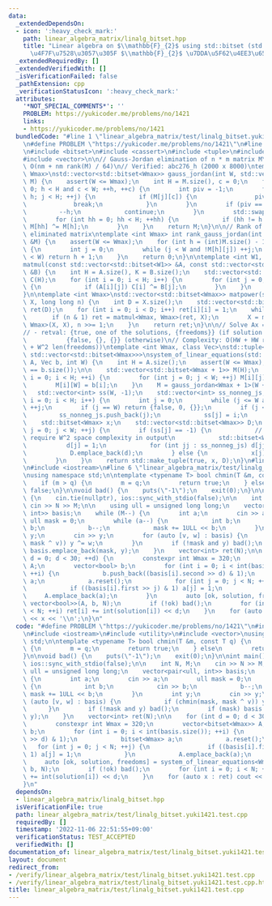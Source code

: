 ```yaml
---
data:
  _extendedDependsOn:
  - icon: ':heavy_check_mark:'
    path: linear_algebra_matrix/linalg_bitset.hpp
    title: "Linear algebra on $\\mathbb{F}_{2}$ using std::bitset (std::bitset \u3092\
      \u4F7F\u7528\u3057\u305F $\\mathbb{F}_{2}$ \u7DDA\u5F62\u4EE3\u6570)"
  _extendedRequiredBy: []
  _extendedVerifiedWith: []
  _isVerificationFailed: false
  _pathExtension: cpp
  _verificationStatusIcon: ':heavy_check_mark:'
  attributes:
    '*NOT_SPECIAL_COMMENTS*': ''
    PROBLEM: https://yukicoder.me/problems/no/1421
    links:
    - https://yukicoder.me/problems/no/1421
  bundledCode: "#line 1 \"linear_algebra_matrix/test/linalg_bitset.yuki1421.test.cpp\"\
    \n#define PROBLEM \"https://yukicoder.me/problems/no/1421\"\n#line 2 \"linear_algebra_matrix/linalg_bitset.hpp\"\
    \n#include <bitset>\n#include <cassert>\n#include <tuple>\n#include <utility>\n\
    #include <vector>\n\n// Gauss-Jordan elimination of n * m matrix M\n// Complexity:\
    \ O(nm + nm rank(M) / 64)\n// Verified: abc276_h (2000 x 8000)\ntemplate <int\
    \ Wmax>\nstd::vector<std::bitset<Wmax>> gauss_jordan(int W, std::vector<std::bitset<Wmax>>\
    \ M) {\n    assert(W <= Wmax);\n    int H = M.size(), c = 0;\n    for (int h =\
    \ 0; h < H and c < W; ++h, ++c) {\n        int piv = -1;\n        for (int j =\
    \ h; j < H; ++j) {\n            if (M[j][c]) {\n                piv = j;\n   \
    \             break;\n            }\n        }\n        if (piv == -1) {\n   \
    \         --h;\n            continue;\n        }\n        std::swap(M[piv], M[h]);\n\
    \        for (int hh = 0; hh < H; ++hh) {\n            if (hh != h and M[hh][c])\
    \ M[hh] ^= M[h];\n        }\n    }\n    return M;\n}\n\n// Rank of Gauss-Jordan\
    \ eliminated matrix\ntemplate <int Wmax> int rank_gauss_jordan(int W, const std::vector<std::bitset<Wmax>>\
    \ &M) {\n    assert(W <= Wmax);\n    for (int h = (int)M.size() - 1; h >= 0; h--)\
    \ {\n        int j = 0;\n        while (j < W and !M[h][j]) ++j;\n        if (j\
    \ < W) return h + 1;\n    }\n    return 0;\n}\n\ntemplate <int W1, int W2>\nstd::vector<std::bitset<W2>>\n\
    matmul(const std::vector<std::bitset<W1>> &A, const std::vector<std::bitset<W2>>\
    \ &B) {\n    int H = A.size(), K = B.size();\n    std::vector<std::bitset<W2>>\
    \ C(H);\n    for (int i = 0; i < H; i++) {\n        for (int j = 0; j < K; j++)\
    \ {\n            if (A[i][j]) C[i] ^= B[j];\n        }\n    }\n    return C;\n\
    }\n\ntemplate <int Wmax>\nstd::vector<std::bitset<Wmax>> matpower(std::vector<std::bitset<Wmax>>\
    \ X, long long n) {\n    int D = X.size();\n    std::vector<std::bitset<Wmax>>\
    \ ret(D);\n    for (int i = 0; i < D; i++) ret[i][i] = 1;\n    while (n) {\n \
    \       if (n & 1) ret = matmul<Wmax, Wmax>(ret, X);\n        X = matmul<Wmax,\
    \ Wmax>(X, X), n >>= 1;\n    }\n    return ret;\n}\n\n// Solve Ax = b on F_2\n\
    // - retval: {true, one of the solutions, {freedoms}} (if solution exists)\n//\
    \           {false, {}, {}} (otherwise)\n// Complexity: O(HW + HW rank(A) / 64\
    \ + W^2 len(freedoms))\ntemplate <int Wmax, class Vec>\nstd::tuple<bool, std::bitset<Wmax>,\
    \ std::vector<std::bitset<Wmax>>>\nsystem_of_linear_equations(std::vector<std::bitset<Wmax>>\
    \ A, Vec b, int W) {\n    int H = A.size();\n    assert(W <= Wmax);\n    assert(A.size()\
    \ == b.size());\n\n    std::vector<std::bitset<Wmax + 1>> M(H);\n    for (int\
    \ i = 0; i < H; ++i) {\n        for (int j = 0; j < W; ++j) M[i][j] = A[i][j];\n\
    \        M[i][W] = b[i];\n    }\n    M = gauss_jordan<Wmax + 1>(W + 1, M);\n \
    \   std::vector<int> ss(W, -1);\n    std::vector<int> ss_nonneg_js;\n    for (int\
    \ i = 0; i < H; i++) {\n        int j = 0;\n        while (j <= W and !M[i][j])\
    \ ++j;\n        if (j == W) return {false, 0, {}};\n        if (j < W) {\n   \
    \         ss_nonneg_js.push_back(j);\n            ss[j] = i;\n        }\n    }\n\
    \    std::bitset<Wmax> x;\n    std::vector<std::bitset<Wmax>> D;\n    for (int\
    \ j = 0; j < W; ++j) {\n        if (ss[j] == -1) {\n            // This part may\
    \ require W^2 space complexity in output\n            std::bitset<Wmax> d;\n \
    \           d[j] = 1;\n            for (int jj : ss_nonneg_js) d[jj] = M[ss[jj]][j];\n\
    \            D.emplace_back(d);\n        } else {\n            x[j] = M[ss[j]][W];\n\
    \        }\n    }\n    return std::make_tuple(true, x, D);\n}\n#line 3 \"linear_algebra_matrix/test/linalg_bitset.yuki1421.test.cpp\"\
    \n#include <iostream>\n#line 6 \"linear_algebra_matrix/test/linalg_bitset.yuki1421.test.cpp\"\
    \nusing namespace std;\n\ntemplate <typename T> bool chmin(T &m, const T q) {\n\
    \    if (m > q) {\n        m = q;\n        return true;\n    } else\n        return\
    \ false;\n}\n\nvoid bad() {\n    puts(\"-1\");\n    exit(0);\n}\n\nint main()\
    \ {\n    cin.tie(nullptr), ios::sync_with_stdio(false);\n\n    int N, M;\n   \
    \ cin >> N >> M;\n\n    using ull = unsigned long long;\n    vector<pair<ull,\
    \ int>> basis;\n    while (M--) {\n        int a;\n        cin >> a;\n       \
    \ ull mask = 0;\n        while (a--) {\n            int b;\n            cin >>\
    \ b;\n            b--;\n            mask += 1ULL << b;\n        }\n        int\
    \ y;\n        cin >> y;\n        for (auto [v, w] : basis) {\n            if (chmin(mask,\
    \ mask ^ v)) y ^= w;\n        }\n        if (!mask and y) bad();\n        if (mask)\
    \ basis.emplace_back(mask, y);\n    }\n    vector<int> ret(N);\n\n    for (int\
    \ d = 0; d < 30; ++d) {\n        constexpr int Wmax = 320;\n        vector<bitset<Wmax>>\
    \ A;\n        vector<bool> b;\n        for (int i = 0; i < int(basis.size());\
    \ ++i) {\n            b.push_back((basis[i].second >> d) & 1);\n            bitset<Wmax>\
    \ a;\n            a.reset();\n            for (int j = 0; j < N; ++j) {\n    \
    \            if ((basis[i].first >> j) & 1) a[j] = 1;\n            }\n       \
    \     A.emplace_back(a);\n        }\n        auto [ok, solution, freedoms] = system_of_linear_equations<Wmax,\
    \ vector<bool>>(A, b, N);\n        if (!ok) bad();\n        for (int i = 0; i\
    \ < N; ++i) ret[i] += int(solution[i]) << d;\n    }\n    for (auto x : ret) cout\
    \ << x << '\\n';\n}\n"
  code: "#define PROBLEM \"https://yukicoder.me/problems/no/1421\"\n#include \"../linalg_bitset.hpp\"\
    \n#include <iostream>\n#include <utility>\n#include <vector>\nusing namespace\
    \ std;\n\ntemplate <typename T> bool chmin(T &m, const T q) {\n    if (m > q)\
    \ {\n        m = q;\n        return true;\n    } else\n        return false;\n\
    }\n\nvoid bad() {\n    puts(\"-1\");\n    exit(0);\n}\n\nint main() {\n    cin.tie(nullptr),\
    \ ios::sync_with_stdio(false);\n\n    int N, M;\n    cin >> N >> M;\n\n    using\
    \ ull = unsigned long long;\n    vector<pair<ull, int>> basis;\n    while (M--)\
    \ {\n        int a;\n        cin >> a;\n        ull mask = 0;\n        while (a--)\
    \ {\n            int b;\n            cin >> b;\n            b--;\n           \
    \ mask += 1ULL << b;\n        }\n        int y;\n        cin >> y;\n        for\
    \ (auto [v, w] : basis) {\n            if (chmin(mask, mask ^ v)) y ^= w;\n  \
    \      }\n        if (!mask and y) bad();\n        if (mask) basis.emplace_back(mask,\
    \ y);\n    }\n    vector<int> ret(N);\n\n    for (int d = 0; d < 30; ++d) {\n\
    \        constexpr int Wmax = 320;\n        vector<bitset<Wmax>> A;\n        vector<bool>\
    \ b;\n        for (int i = 0; i < int(basis.size()); ++i) {\n            b.push_back((basis[i].second\
    \ >> d) & 1);\n            bitset<Wmax> a;\n            a.reset();\n         \
    \   for (int j = 0; j < N; ++j) {\n                if ((basis[i].first >> j) &\
    \ 1) a[j] = 1;\n            }\n            A.emplace_back(a);\n        }\n   \
    \     auto [ok, solution, freedoms] = system_of_linear_equations<Wmax, vector<bool>>(A,\
    \ b, N);\n        if (!ok) bad();\n        for (int i = 0; i < N; ++i) ret[i]\
    \ += int(solution[i]) << d;\n    }\n    for (auto x : ret) cout << x << '\\n';\n\
    }\n"
  dependsOn:
  - linear_algebra_matrix/linalg_bitset.hpp
  isVerificationFile: true
  path: linear_algebra_matrix/test/linalg_bitset.yuki1421.test.cpp
  requiredBy: []
  timestamp: '2022-11-06 22:51:55+09:00'
  verificationStatus: TEST_ACCEPTED
  verifiedWith: []
documentation_of: linear_algebra_matrix/test/linalg_bitset.yuki1421.test.cpp
layout: document
redirect_from:
- /verify/linear_algebra_matrix/test/linalg_bitset.yuki1421.test.cpp
- /verify/linear_algebra_matrix/test/linalg_bitset.yuki1421.test.cpp.html
title: linear_algebra_matrix/test/linalg_bitset.yuki1421.test.cpp
---
```

